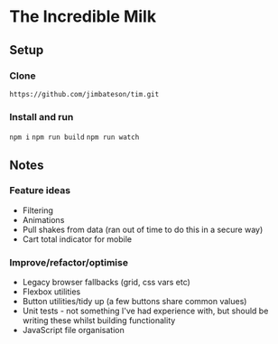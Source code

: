 # The Incredible Milk
## Setup

### Clone

`https://github.com/jimbateson/tim.git`

### Install and run

`npm i`
`npm run build`
`npm run watch`

## Notes

### Feature ideas
* Filtering
* Animations
* Pull shakes from data (ran out of time to do this in a secure way)
* Cart total indicator for mobile

### Improve/refactor/optimise
* Legacy browser fallbacks (grid, css vars etc)
* Flexbox utilities
* Button utilities/tidy up (a few buttons share common values)
* Unit tests - not something I've had experience with, but should be writing these whilst building functionality
* JavaScript file organisation
